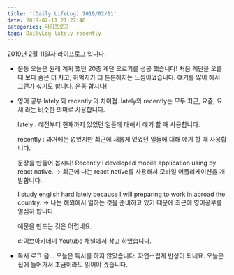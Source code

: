 ```yaml
---
title: '[Daily LifeLog] 2019/02/11'
date: 2019-02-11 21:27:46
categories: 라이프로그
tags: DailyLog lately recently
---
```


2019년 2월 11일자 라이프로그 입니다.

- 운동
	오늘은 원래 계획 했던 20층 계단 오르기를 성공 했습니다!
	처음 계단을 오를 때 보다 숨은 더 차고, 허벅지가 더 튼튼해지는 느낌이었습니다.
	얘기를 많이 해서 그런가 싶기도 합니다.
	운동 합시다!

- 영어 공부
  lately 와 recently 의 차이점.
	lately와 recently는 모두 최근, 요즘, 요새 라는 비슷한 의미로 사용합니다.

	lately : 예전부터 현재까지 있었던 일들에 대해서 얘기 할 때 사용합니다.
	
	recently : 과거에는 없었지만 최근에 새롭게 있었던 일들에 대해 얘기 할 때 사용합니다.

	문장을 만들어 봅시다!
	Recently I developed mobile application using by react native.
	-> 최근에 나는 react native를 사용해서 모바일 어플리케이션을 개발합니다.

	I study english hard lately because I will preparing to work in abroad the country.
	-> 나는 해외에서 일하는 것을 준비하고 있기 때문에  최근에 영어공부를 열심히 합니다.

	예문을 만드는 것은 어렵네요.

	라이브아카데미 Youtube 채널에서 참고 하였습니다.

- 독서 로그
  음... 오늘은 독서를 하지 않았습니다.
	자연스럽게 반성이 되네요.
	오늘은 집에 들어가서 조금이라도 읽어야 겠습니다.
